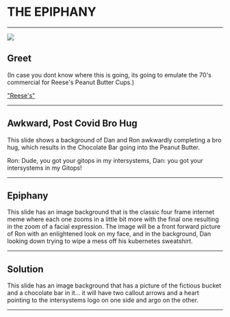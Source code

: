 <!-- .slide: data-background="#E6F7FF" -->

# THE EPIPHANY <!-- .element: class="r-fit-text" -->

---
 <img src="{{asset_folder}}/sqlonfhir.png" />

<!-- .slide: data-background-transition="slide" data-background="{{asset_folder}}/shooting_shit.png" -->

## Greet



(In case you dont know where this is going, its going to emulate the 70's commercial for Reese's Peanut Butter Cups.)

["Reese's"](https://youtu.be/O7oD_oX-Gio)

---

<!-- .slide: data-background-transition="slide" data-background="https://pidtoo.github.io/gitops_iko_slides/assets/images/brohug.png" -->

## Awkward, Post Covid Bro Hug

This slide shows a background of Dan and Ron awkwardly completing a bro hug, which results in the Chocolate Bar going into the Peanut Butter.

Ron: Dude, you got your gitops in my intersystems, Dan: you got your intersystems in my Gitops!

---
<!-- .slide: data-background-transition="slide" data-background="https://pidtoo.github.io/gitops_iko_slides/assets/images/epiphany.png" -->

## Epiphany

This slide has an image background that is the classic four frame internet meme where each one zooms in a little bit more with the final one resulting in the zoom of a facial expression.  The image will be a front forward picture of Ron with an enlightened look on my face, and in the background, Dan looking down trying to wipe a mess off his kubernetes sweatshirt.


---

<!-- .slide: data-background-transition="slide" data-background="https://pidtoo.github.io/gitops_iko_slides/assets/images/lovestory.png" -->

## Solution

This slide has an image background that has a picture of the fictious bucket and a chocolate bar in it... it will have two callout arrows and a heart pointing to the intersystems logo on one side and argo on the other.

---